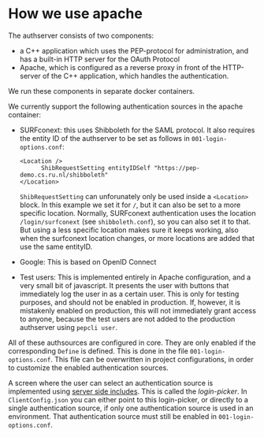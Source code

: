 # How we use apache

The authserver consists of two components:

- a C++ application which uses the PEP-protocol for administration, and has a built-in HTTP server for the OAuth Protocol
- Apache, which is configured as a reverse proxy in front of the HTTP-server of the C++ application, which handles the authentication.

We run these components in separate docker containers.

We currently support the following authentication sources in the apache container:

- SURFconext: this uses Shibboleth for the SAML protocol. It also requires the entity ID of the authserver to be set as follows in `001-login-options.conf`:

  ```plaintext
  <Location />
        ShibRequestSetting entityIDSelf "https://pep-demo.cs.ru.nl/shibboleth"
  </Location>
  ```

  `ShibRequestSetting` can unforunately only be used inside a `<Location>` block. In this example we set it for `/`, but it can also be set to a more specific location. Normally, SURFconext authentication uses the location `/login/surfconext` (see `shibboleth.conf`), so you can also set it to that. But using a less specific location makes sure it keeps working, also when the surfconext location changes, or more locations are added that use the same entityID.
- Google: This is based on OpenID Connect
- Test users: This is implemented entirely in Apache configuration, and a very small bit of javascript. It presents the user with buttons that immediately log the user in as a certain user. This is only for testing purposes, and should not be enabled in production. If, however, it is mistakenly enabled on production, this will not immediately grant access to anyone, because the test users are not added to the production authserver using `pepcli user`.

All of these authsources are configured in core. They are only enabled if the corresponding `Define` is defined. This is done in the file `001-login-options.conf`. This file can be overwritten in project configurations, in order to customize the enabled authentication sources.

A screen where the user can select an authentication source is implemented using [server side includes](https://httpd.apache.org/docs/current/howto/ssi.html). This is called the *login-picker*. In `ClientConfig.json` you can either point to this login-picker, or directly to a single authentication source, if only one authentication source is used in an environment. That authentication source must still be enabled in `001-login-options.conf`.
